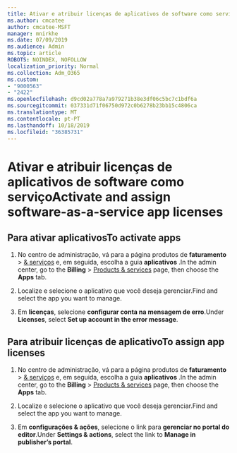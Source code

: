 ```yaml
---
title: Ativar e atribuir licenças de aplicativos de software como serviço
ms.author: cmcatee
author: cmcatee-MSFT
manager: mnirkhe
ms.date: 07/09/2019
ms.audience: Admin
ms.topic: article
ROBOTS: NOINDEX, NOFOLLOW
localization_priority: Normal
ms.collection: Adm_O365
ms.custom:
- "9000563"
- "2422"
ms.openlocfilehash: d9cd02a778a7a979271b38e3df06c5bc7c1bdf6a
ms.sourcegitcommit: 037331d71f06750d972c0b6278b23bb15c4806ca
ms.translationtype: MT
ms.contentlocale: pt-PT
ms.lasthandoff: 10/18/2019
ms.locfileid: "36385731"
---
```

# <a name="activate-and-assign-software-as-a-service-app-licenses"></a><span data-ttu-id="2627e-102">Ativar e atribuir licenças de aplicativos de software como serviço</span><span class="sxs-lookup"><span data-stu-id="2627e-102">Activate and assign software-as-a-service app licenses</span></span> 

## <a name="to-activate-apps"></a><span data-ttu-id="2627e-103">Para ativar aplicativos</span><span class="sxs-lookup"><span data-stu-id="2627e-103">To activate apps</span></span>

1. <span data-ttu-id="2627e-104">No centro de administração, vá para a página produtos de **faturamento** > [& serviços](https://go.microsoft.com/fwlink/p/?linkid=842054) e, em seguida, escolha a guia **aplicativos** .</span><span class="sxs-lookup"><span data-stu-id="2627e-104">In the admin center, go to the **Billing** > [Products & services](https://go.microsoft.com/fwlink/p/?linkid=842054) page, then choose the **Apps** tab.</span></span>

2. <span data-ttu-id="2627e-105">Localize e selecione o aplicativo que você deseja gerenciar.</span><span class="sxs-lookup"><span data-stu-id="2627e-105">Find and select the app you want to manage.</span></span>

3. <span data-ttu-id="2627e-106">Em **licenças**, selecione **configurar conta na mensagem de erro**.</span><span class="sxs-lookup"><span data-stu-id="2627e-106">Under **Licenses**, select **Set up account in the error message**.</span></span>  

## <a name="to-assign-app-licenses"></a><span data-ttu-id="2627e-107">Para atribuir licenças de aplicativo</span><span class="sxs-lookup"><span data-stu-id="2627e-107">To assign app licenses</span></span>

1. <span data-ttu-id="2627e-108">No centro de administração, vá para a página produtos de **faturamento** > [& serviços](https://go.microsoft.com/fwlink/p/?linkid=842054) e, em seguida, escolha a guia **aplicativos** .</span><span class="sxs-lookup"><span data-stu-id="2627e-108">In the admin center, go to the **Billing** > [Products & services](https://go.microsoft.com/fwlink/p/?linkid=842054) page, then choose the **Apps** tab.</span></span>

2. <span data-ttu-id="2627e-109">Localize e selecione o aplicativo que você deseja gerenciar.</span><span class="sxs-lookup"><span data-stu-id="2627e-109">Find and select the app you want to manage.</span></span>  

3. <span data-ttu-id="2627e-110">Em **configurações & ações**, selecione o link para **gerenciar no portal do editor**.</span><span class="sxs-lookup"><span data-stu-id="2627e-110">Under **Settings & actions**, select the link to **Manage in publisher’s portal**.</span></span>